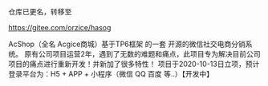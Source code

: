 仓库已更名，转移至

https://gitee.com/orzice/hasog





AcShop（全名 Acgice商城）基于TP6框架 的一套 开源的微信社交电商分销系统。 原有公司项目运营2年，遇到了无数的难题和痛点，此项目专为解决目前公司项目的痛点进行重新开发！并新加了很多特性！ 项目于2020-10-13日立项，预计登录平台为：H5 + APP + 小程序（微信 QQ 百度 等..）【开发中】

